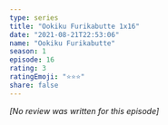 ```yaml
---
type: series
title: "Ookiku Furikabutte 1x16"
date: "2021-08-21T22:53:06"
name: "Ookiku Furikabutte"
season: 1
episode: 16
rating: 3
ratingEmoji: "⭐️⭐️⭐️"
share: false
---
```


*[No review was written for this episode]*
